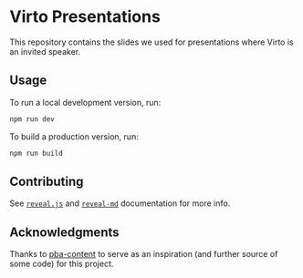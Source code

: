 # Virto Presentations

This repository contains the slides we used for presentations where Virto is an invited speaker.

## Usage

To run a local development version, run:

```bash
npm run dev
```

To build a production version, run:

```bash
npm run build
```

## Contributing

See [`reveal.js`](https://revealjs.com) and [`reveal-md`](https://github.com/webpro/reveal-md) documentation for more info.

## Acknowledgments

Thanks to [pba-content](https://github.com/polkadot-blockchain-academy/pba-content) to serve as an inspiration (and further source of some code) for this project.